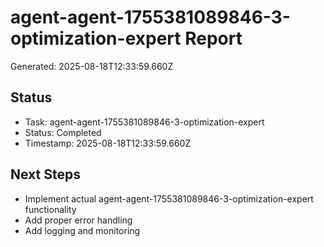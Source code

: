 # agent-agent-1755381089846-3-optimization-expert Report

Generated: 2025-08-18T12:33:59.660Z

## Status
- Task: agent-agent-1755381089846-3-optimization-expert
- Status: Completed
- Timestamp: 2025-08-18T12:33:59.660Z

## Next Steps
- Implement actual agent-agent-1755381089846-3-optimization-expert functionality
- Add proper error handling
- Add logging and monitoring

